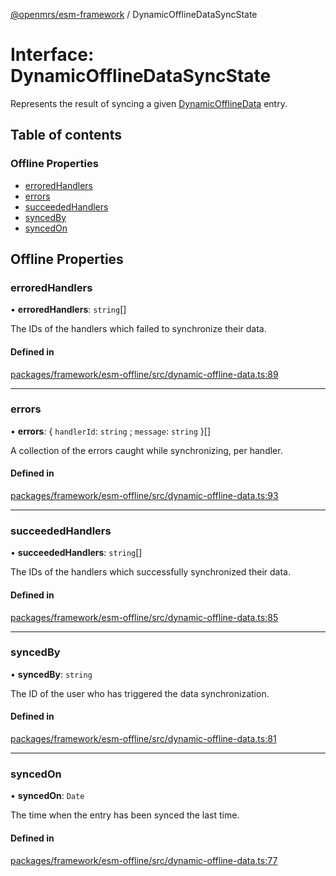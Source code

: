 [@openmrs/esm-framework](../API.md) / DynamicOfflineDataSyncState

# Interface: DynamicOfflineDataSyncState

Represents the result of syncing a given [DynamicOfflineData](DynamicOfflineData.md) entry.

## Table of contents

### Offline Properties

- [erroredHandlers](DynamicOfflineDataSyncState.md#erroredhandlers)
- [errors](DynamicOfflineDataSyncState.md#errors)
- [succeededHandlers](DynamicOfflineDataSyncState.md#succeededhandlers)
- [syncedBy](DynamicOfflineDataSyncState.md#syncedby)
- [syncedOn](DynamicOfflineDataSyncState.md#syncedon)

## Offline Properties

### erroredHandlers

• **erroredHandlers**: `string`[]

The IDs of the handlers which failed to synchronize their data.

#### Defined in

[packages/framework/esm-offline/src/dynamic-offline-data.ts:89](https://github.com/openmrs/openmrs-esm-core/blob/master/packages/framework/esm-offline/src/dynamic-offline-data.ts#L89)

___

### errors

• **errors**: { `handlerId`: `string` ; `message`: `string`  }[]

A collection of the errors caught while synchronizing, per handler.

#### Defined in

[packages/framework/esm-offline/src/dynamic-offline-data.ts:93](https://github.com/openmrs/openmrs-esm-core/blob/master/packages/framework/esm-offline/src/dynamic-offline-data.ts#L93)

___

### succeededHandlers

• **succeededHandlers**: `string`[]

The IDs of the handlers which successfully synchronized their data.

#### Defined in

[packages/framework/esm-offline/src/dynamic-offline-data.ts:85](https://github.com/openmrs/openmrs-esm-core/blob/master/packages/framework/esm-offline/src/dynamic-offline-data.ts#L85)

___

### syncedBy

• **syncedBy**: `string`

The ID of the user who has triggered the data synchronization.

#### Defined in

[packages/framework/esm-offline/src/dynamic-offline-data.ts:81](https://github.com/openmrs/openmrs-esm-core/blob/master/packages/framework/esm-offline/src/dynamic-offline-data.ts#L81)

___

### syncedOn

• **syncedOn**: `Date`

The time when the entry has been synced the last time.

#### Defined in

[packages/framework/esm-offline/src/dynamic-offline-data.ts:77](https://github.com/openmrs/openmrs-esm-core/blob/master/packages/framework/esm-offline/src/dynamic-offline-data.ts#L77)

